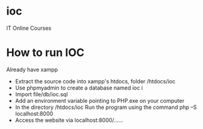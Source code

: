 # ioc
IT Online Courses

# How to run IOC
Already have xampp
-	Extract the source code into xampp's htdocs, folder /htdocs/ioc
-	Use phpmyadmin to create a database named ioc i
-	Import file/db/ioc.sql
-	Add an environment variable pointing to PHP.exe on your computer
-	In the directory /htdocs/ioc Run the program using the command php –S localhost:8000
-	Access the website via localhost:8000/…...
